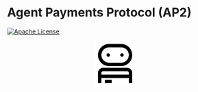 # Agent Payments Protocol (AP2)

[![Apache License](https://img.shields.io/badge/License-Apache_2.0-blue.svg)](LICENSE)

<!-- markdownlint-disable MD041 -->
<div style="text-align: center;">
  <div class="centered-logo-text-group">
    <img src="docs/assets/AP2.svg" alt="AP2 Logo" width="100">
  </div>
</div>
